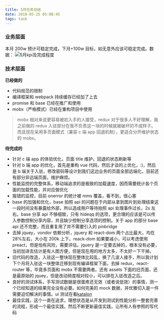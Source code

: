 ```yaml
---
title: 5月任务总结
date: 2018-05-25 05:08:45
tags: task
---
```


### 业务层面

本月 200w 预计可稳定完成，下月+100w 目标，如无意外应该可稳定完成。数据：
![5月kpi及完成程度](https://pic3.zhimg.com/80/v2-f7b32ab2ff46a5991c5de9f1ee198599_hd.jpg "5月kpi及完成程度")

### 技术层面

**已经做的**

* 代码规范的限制
* 编译框架和 webpack 持续缓存已经加了上去
* promise 和 base 已经在推广和使用
* mobx（严格模式）已经在重构项目中使用

> mobx 相对来说更容易被初入手的人接受，redux 对于很多人不好理解，我之前做的 redux 入驻部分在我不负责这一块的时候就被破坏的不成样子。而且现在采用多页面模式（兼容 c 端 app 回退机制），更适合分开维护状态的 mobx。

**待完成的**

* 针对 c 端 app 的体验优化，页面 title 维护，回退的状态刷新等
* 针对 b 端 app 的优化，首先是重构 vue 代码，然后才谈的上优化，:)，然后是 b 端关于入驻，修改密码等设计到我们这边业务的页面全部远端化，目前还有部分非远端页面，维护麻烦。
* 性能监控的完整体系，移动端追求的是极致的加载速度，因而需要统计各个页面的加载性能，并对应做优化
* 报错的监控，目前 onerror 的统计被 mms 覆盖，看不到，很心塞
* base 的加强和优化，base 拍照 api 的问题在于内部从拿到图片到处理结束这一段时间没有暴露给外部，所以造成用户等待拍照 api 处理事件过长，2s 左右。base 分享 api 不够细致，只有 hideqq 的选项，更合理的应该是可以传入参数控制分享内容，并且缺少控制分享选项的控制。关于 app 的部分 base api 还不完整，而且重复用了并不需要引入的 pinbridge
* 去掉 jquey，vondor 依赖分析，jquery 和 react-dom 两个占比最大，均在 28%左右，大小在 200k 上下。reack-dom 如果要减小，可以考虑使用 preact，但是怕有风险，需要评估。jquery 是一定要去掉的，根本没有必要，当初加进去估计是有人图方便，但是现在用的地方太多，不太好一下干掉。
* 旧代码的改造，入驻这一整块现在整体比较乱，换了几波人接手，所以我计划下个月将入驻这一块整体迁移到现有编译框架下面，去掉 redux，react-router 等，毕竟多页面和 mobx 不需要两者。还有 assets 下面的旧页面，还是最原始的 jquey，但是改动频度相对较小，可以排在入驻改造之后。
* 良好的测试体系，手写测试数据是很蛋疼还无效（或者说低效）的事情，测一个已经知道的结果完全没有必要。如何完美的 mock 数据，并优雅切入是一件需要迫切解决的事情。ui 测试在看[katalon](https://www.katalon.com/home/ "katalon")
* 最佳实践，这个一直在追求，理想状态是从开发到测试到性能分析一整套完善的流程，形成一个最佳实践，然后不断更新最佳实践，让所有人有参照的写代码
